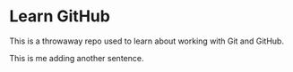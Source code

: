 # Learn GitHub

This is a throwaway repo used to learn about working with Git and GitHub. 

This is me adding another sentence.
